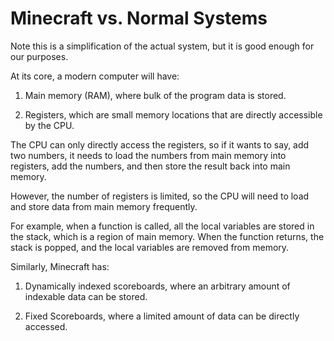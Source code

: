 # Minecraft vs. Normal Systems

Note this is a simplification of the actual system, but it is good enough for our purposes.


At its core, a modern computer will have:


1. Main memory (RAM), where bulk of the program data is stored.

2. Registers, which are small memory locations that are directly accessible by the CPU.


The CPU can only directly access the registers, so if it wants to say, add two numbers, it needs to load the numbers from main memory into registers, add the numbers, and then store the result back into main memory.


However, the number of registers is limited, so the CPU will need to load and store data from main memory frequently.


For example, when a function is called, all the local variables are stored in the stack, which is a region of main memory. When the function returns, the stack is popped, and the local variables are removed from memory.


Similarly, Minecraft has:

[//]: # (1. Data Storage, where a lot of data can be stored)
1. Dynamically indexed scoreboards, where an arbitrary amount of indexable data can be stored.

2. Fixed Scoreboards, where a limited amount of data can be directly accessed.